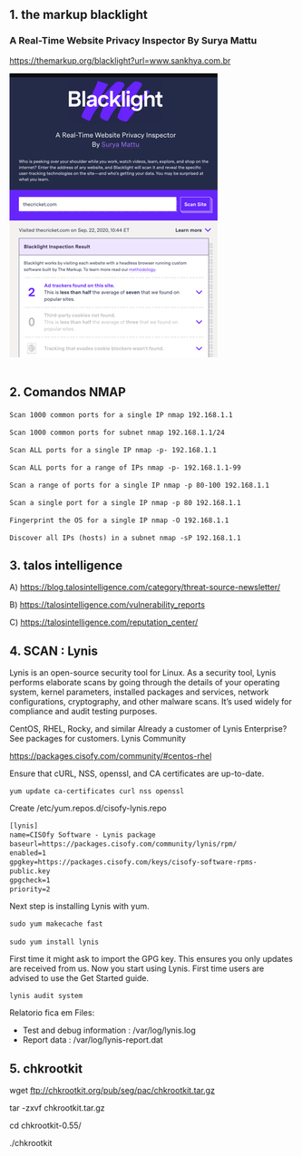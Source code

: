 ## 1. the markup blacklight 
### A Real-Time Website Privacy Inspector By Surya Mattu

  https://themarkup.org/blacklight?url=www.sankhya.com.br

<div>
  <span align="center">
  <img alt="logo-ls" title="logo-ls" src="https://github.com/lourranio/tools/blob/6c957a573321735e90217283143f74edce312a7d/img/themarkup-blacklight.png">
    </span>
</div><br>


## 2. Comandos NMAP

```Scan 1000 common ports for a single IP nmap 192.168.1.1```
  
```Scan 1000 common ports for subnet nmap 192.168.1.1/24```
  
```Scan ALL ports for a single IP nmap -p- 192.168.1.1```
  
```Scan ALL ports for a range of IPs nmap -p- 192.168.1.1-99```
  
```Scan a range of ports for a single IP nmap -p 80-100 192.168.1.1```
  
```Scan a single port for a single IP nmap -p 80 192.168.1.1```
  
```Fingerprint the OS for a single IP nmap -O 192.168.1.1```
  
```Discover all IPs (hosts) in a subnet nmap -sP 192.168.1.1```


## 3. talos intelligence

  A) https://blog.talosintelligence.com/category/threat-source-newsletter/
  
  B) https://talosintelligence.com/vulnerability_reports
  
  C) https://talosintelligence.com/reputation_center/


## 4. SCAN : Lynis

Lynis is an open-source security tool for Linux. As a security tool, Lynis performs elaborate scans by going through the details of your operating system, kernel parameters, installed packages and services, network configurations, cryptography, and other malware scans. It’s used widely for compliance and audit testing purposes.

CentOS, RHEL, Rocky, and similar
Already a customer of Lynis Enterprise? See packages for customers.
Lynis Community

https://packages.cisofy.com/community/#centos-rhel

Ensure that cURL, NSS, openssl, and CA certificates are up-to-date.

    yum update ca-certificates curl nss openssl

Create /etc/yum.repos.d/cisofy-lynis.repo

    [lynis]
    name=CISOfy Software - Lynis package
    baseurl=https://packages.cisofy.com/community/lynis/rpm/
    enabled=1
    gpgkey=https://packages.cisofy.com/keys/cisofy-software-rpms-public.key
    gpgcheck=1
    priority=2

Next step is installing Lynis with yum.

    sudo yum makecache fast

    sudo yum install lynis

First time it might ask to import the GPG key. This ensures you only updates are received from us.
Now you start using Lynis. First time users are advised to use the Get Started guide.

    lynis audit system

 
Relatorio fica em Files:
  - Test and debug information      : /var/log/lynis.log
  - Report data                     : /var/log/lynis-report.dat


## 5.  chkrootkit

 wget ftp://chkrootkit.org/pub/seg/pac/chkrootkit.tar.gz
 
 tar -zxvf chkrootkit.tar.gz
 
 cd chkrootkit-0.55/
 
 ./chkrootkit
 
